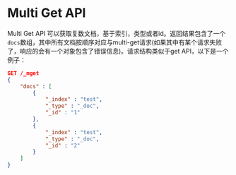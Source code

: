 # Multi Get API

Multi Get API 可以获取复数文档，基于索引，类型或者id。返回结果包含了一个`docs`数组，其中所有文档按顺序对应与multi-get请求(如果其中有某个请求失败了，响应的会有一个对象包含了错误信息)。请求结构类似于get API，以下是一个例子：

```json
GET /_mget
{
    "docs" : [
        {
            "_index" : "test",
            "_type" : "_doc",
            "_id" : "1"
        },
        {
            "_index" : "test",
            "_type" : "_doc",
            "_id" : "2"
        }
    ]
}
```
